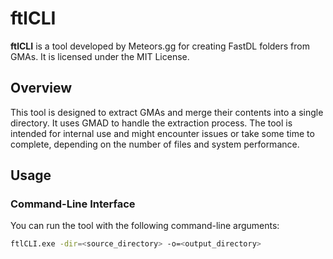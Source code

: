 # ftlCLI

**ftlCLI** is a tool developed by Meteors.gg for creating FastDL folders from GMAs. It is licensed under the MIT License.

## Overview

This tool is designed to extract GMAs and merge their contents into a single directory. It uses GMAD to handle the extraction process. The tool is intended for internal use and might encounter issues or take some time to complete, depending on the number of files and system performance.

## Usage

### Command-Line Interface

You can run the tool with the following command-line arguments:

```sh
ftlCLI.exe -dir=<source_directory> -o=<output_directory>
